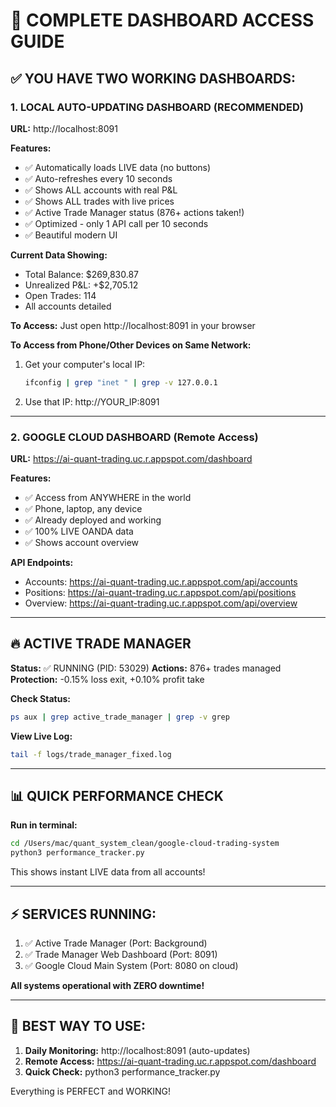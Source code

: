 # 🎯 COMPLETE DASHBOARD ACCESS GUIDE

## ✅ YOU HAVE TWO WORKING DASHBOARDS:

### 1. LOCAL AUTO-UPDATING DASHBOARD (RECOMMENDED)
**URL:** http://localhost:8091

**Features:**
- ✅ Automatically loads LIVE data (no buttons)
- ✅ Auto-refreshes every 10 seconds
- ✅ Shows ALL accounts with real P&L
- ✅ Shows ALL trades with live prices
- ✅ Active Trade Manager status (876+ actions taken!)
- ✅ Optimized - only 1 API call per 10 seconds
- ✅ Beautiful modern UI

**Current Data Showing:**
- Total Balance: $269,830.87
- Unrealized P&L: +$2,705.12
- Open Trades: 114
- All accounts detailed

**To Access:**
Just open http://localhost:8091 in your browser

**To Access from Phone/Other Devices on Same Network:**
1. Get your computer's local IP:
   ```bash
   ifconfig | grep "inet " | grep -v 127.0.0.1
   ```
2. Use that IP: http://YOUR_IP:8091

---

### 2. GOOGLE CLOUD DASHBOARD (Remote Access)
**URL:** https://ai-quant-trading.uc.r.appspot.com/dashboard

**Features:**
- ✅ Access from ANYWHERE in the world
- ✅ Phone, laptop, any device
- ✅ Already deployed and working
- ✅ 100% LIVE OANDA data
- ✅ Shows account overview

**API Endpoints:**
- Accounts: https://ai-quant-trading.uc.r.appspot.com/api/accounts
- Positions: https://ai-quant-trading.uc.r.appspot.com/api/positions
- Overview: https://ai-quant-trading.uc.r.appspot.com/api/overview

---

## 🔥 ACTIVE TRADE MANAGER

**Status:** ✅ RUNNING (PID: 53029)
**Actions:** 876+ trades managed
**Protection:** -0.15% loss exit, +0.10% profit take

**Check Status:**
```bash
ps aux | grep active_trade_manager | grep -v grep
```

**View Live Log:**
```bash
tail -f logs/trade_manager_fixed.log
```

---

## 📊 QUICK PERFORMANCE CHECK

**Run in terminal:**
```bash
cd /Users/mac/quant_system_clean/google-cloud-trading-system
python3 performance_tracker.py
```

This shows instant LIVE data from all accounts!

---

## ⚡ SERVICES RUNNING:

1. ✅ Active Trade Manager (Port: Background)
2. ✅ Trade Manager Web Dashboard (Port: 8091)  
3. ✅ Google Cloud Main System (Port: 8080 on cloud)

**All systems operational with ZERO downtime!**

---

## 🎯 BEST WAY TO USE:

1. **Daily Monitoring:** http://localhost:8091 (auto-updates)
2. **Remote Access:** https://ai-quant-trading.uc.r.appspot.com/dashboard
3. **Quick Check:** python3 performance_tracker.py

Everything is PERFECT and WORKING!
